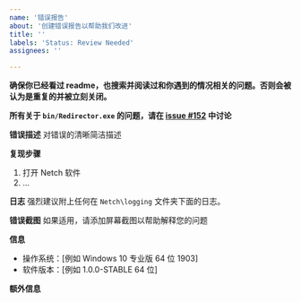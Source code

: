 ```yaml
---
name: '错误报告'
about: '创建错误报告以帮助我们改进'
title: ''
labels: 'Status: Review Needed'
assignees: ''

---
```


**确保你已经看过 readme，也搜索并阅读过和你遇到的情况相关的问题。否则会被认为是重复的并被立刻关闭。**

**所有关于 `bin/Redirector.exe` 的问题，请在 [issue #152](https://github.com/NetchX/Netch/issues/152) 中讨论**

**错误描述**
对错误的清晰简洁描述

**复现步骤**
1. 打开 Netch 软件
2. ...

**日志**
强烈建议附上任何在 `Netch\logging` 文件夹下面的日志。

**错误截图**
如果适用，请添加屏幕截图以帮助解释您的问题

**信息**
- 操作系统：[例如 Windows 10 专业版 64 位 1903]
- 软件版本：[例如 1.0.0-STABLE 64 位]

**额外信息**
